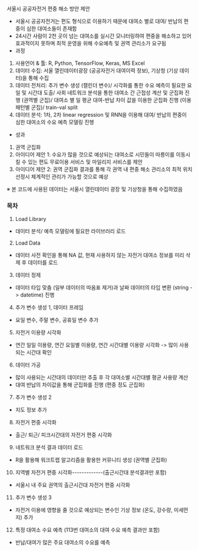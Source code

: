 서울시 공공자전거 편중 해소 방안 제안
-	서울시 공공자전거는 편도 형식으로 이용하기 때문에 대여소 별로 대여/ 반납의 편중이 심한 대여소들이 존재함
-	24시간 사람이 2천 곳이 넘는 대여소를 실시간 모니터링하여 편중을 해소하고 있어 효과적이지 못하며 최적 운영을 위해 수요예측 및 권역 관리소가 요구됨
-	과정
1. 사용언어 & 툴: R, Python, TensorFlow, Keras, MS Excel
2. 데이터 수집: 서울 열린데이터광장 (공공자전거 대여이력 정보), 기상청 (기상 데이터)을 통해 수집
3. 데이터 전처리: 추가 변수 생성 (캘린더 변수)/ 시각화를 통한 수요 예측이 필요한 요일 및 시간대 도출/ 사회 네트워크 분석을 통한 대여소 간 근접성 계산 및 군집화 진행 (권역별 군집)/ 대여소 별 일 평균 대여-반납 차이 값을 이용한 군집화 진행 (이용패턴별 군집)/ train-val split
4. 데이터 분석: 1차, 2차 linear regression 및 RNN을 이용해 대여/ 반납의 편중이 심한 대여소의 수요 예측 모델링 진행

-	성과
1. 권역 군집화  
2. 아이디어 제안 1: 수요가 많을 것으로 예상되는 대여소로 시민들이 따릉이를 이동시킬 수 있는 편도 무료이용 서비스 및 마일리지 서비스를 제안
3. 아이디어 제안 2: 권역 군집화 결과를 통해 각 권역 내 편중 해소 관리소의 최적 위치 선정시 체계적인 관리가 가능할 것으로 예상

※ 본 코드에 사용된 데이터는 서울시 열린데이터 광장 및 기상청을 통해 수집하였음

### 목차
1.	Load Library
- 데이터 분석/ 예측 모델링에 필요한 라이브러리 로드
2.	Load Data
- 데이터 사전 확인을 통해 NA 값, 현재 사용하지 않는 자전거 대여소 정보를 미리 삭제 후 데이터를 로드
3.	데이터 정제
- 데이터 타입 맞춤 (일부 데이터의 따옴표 제거)과 날짜 데이터의 타입 변환 (string -> datetime) 진행
4.	추가 변수 생성 1, 데이터 프레임
- 요일 변수, 주말 변수, 공휴일 변수 추가
5.	자전거 이용량 시각화
- 연간 일일 이용량, 연간 요일별 이용량, 연간 시간대별 이용량 시각화
-> 많이 사용되는 시간대 확인 
6.	데이터 가공
- 많이 사용되는 시간대의 데이터만 추출 후 각 대여소별 시간대별 평균 사용량 계산 
- 대여 반납의 차이값을 통해 군집화를 진행 (편중 정도 군집화)
7.	추가 변수 생성 2
- 지도 정보 추가
8.	자전거 편중 시각화
- 출근/ 퇴근/ 피크시간대의 자전거 편중 시각화
9.  네트워크 분석 결과 데이터 로드
- R을 활용해 워크트랩 알고리즘을 활용한 커뮤니티 생성 (권역별 군집화)
10.  지역별 자전거 편중 시각화-------------(출근시간대 분석결과만 포함)
- 서울시 내 주요 권역의 출근시간대 자전거 편중 시각화
11.  추가 변수 생성 3
- 자전거 이용에 영향을 줄 것으로 예상되는 변수인 기상 정보 (온도, 강수량, 미세먼지) 추가
12.  특정 대여소 수요 예측 (113번 대여소의 대여 수요 예측 결과만 포함)
- 반납/대여가 많은 주요 대여소의 수요를 예측
